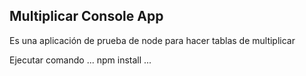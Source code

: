 

## Multiplicar Console App
Es una aplicación de prueba de node para hacer tablas de multiplicar

Ejecutar comando
...
npm install
...
